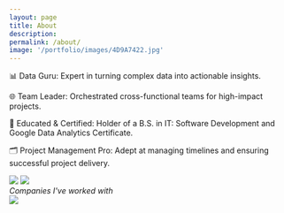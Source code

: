 ```yaml
---
layout: page
title: About
description:
permalink: /about/
image: '/portfolio/images/4D9A7422.jpg'
---
```


📊 Data Guru: Expert in turning complex data into actionable insights.

🌐 Team Leader: Orchestrated cross-functional teams for high-impact projects.

🌟 Educated & Certified: Holder of a B.S. in IT: Software Development and Google Data Analytics Certificate.

🗂️ Project Management Pro: Adept at managing timelines and ensuring successful project delivery.

<div class="gallery-box">
  <div class="gallery">
    <img src="/portfolio/images/Noyo_Logo.png" loading="lazy">
    <img src="/portfolio/images/statefarmlogo-vertical.png" loading="lazy">
  </div>
  <em>Companies I've worked with</em>
</div>

<div class="gallery-box">
  <div class="gallery">
    <img src="/portfolio/images/4D9A7426.jpg" loading="lazy">
  </div>
</div>
